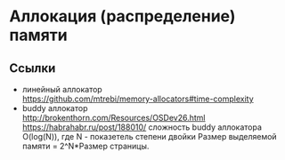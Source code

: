 # Аллокация (распределение) памяти

## Ссылки
- линейный аллокатор  
https://github.com/mtrebi/memory-allocators#time-complexity
- buddy аллокатор  
http://brokenthorn.com/Resources/OSDev26.html
https://habrahabr.ru/post/188010/
сложность buddy аллокатора O(log(N)), где N - показетель степени двойки Размер выделяемой памяти = 2^N*Размер страницы.
